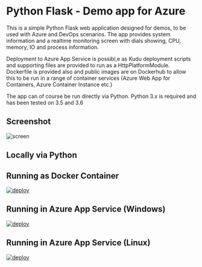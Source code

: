 # Python Flask - Demo app for Azure
This is a simple Python Flask web application designed for demos, to be used with Azure and DevOps scenarios. The app provides system information and a realtime monitoring screen with dials showing, CPU, memory, IO and process information.

Deployment to Azure App Service is possibl,e as Kudu deployment scripts and supporting files are provided to run as a HttpPlatformModule. Dockerfile is provided also and public images are on Dockerhub to allow this to be run in a range of container services (Azure Web App for Containers, Azure Container Instance etc.)

The app can of course be run directly via Python. Python 3.x is required and has been tested on 3.5 and 3.6

## Screenshot
![screen](https://user-images.githubusercontent.com/14982936/30533171-db17fccc-9c4f-11e7-8862-eb8c148fedea.png)

## Locally via Python

## Running as Docker Container

[![deploy](https://raw.githubusercontent.com/benc-uk/azure-arm/master/etc/azuredeploy.png)](https://portal.azure.com/#create/Microsoft.Template/uri/https%3A%2F%2Fraw.githubusercontent.com%2Fbenc-uk%2Fpython-demoapp%2Fmaster%2Fazure-deploy%2Fcontainer-instance%2Fazuredeploy.json)  

## Running in Azure App Service (Windows)

[![deploy](https://raw.githubusercontent.com/benc-uk/azure-arm/master/etc/azuredeploy.png)](https://portal.azure.com/#create/Microsoft.Template/uri/https%3A%2F%2Fraw.githubusercontent.com%2Fbenc-uk%2Fpython-demoapp%2Fmaster%2Fazure-deploy%2Fweb-app%2Fazuredeploy.json)  

## Running in Azure App Service (Linux)

[![deploy](https://raw.githubusercontent.com/benc-uk/azure-arm/master/etc/azuredeploy.png)](https://portal.azure.com/#create/Microsoft.Template/uri/https%3A%2F%2Fraw.githubusercontent.com%2Fbenc-uk%2Fpython-demoapp%2Fmaster%2Fazure-deploy%2Fweb-app-container%2Fazuredeploy.json)  